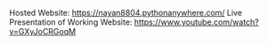 Hosted Website: https://nayan8804.pythonanywhere.com/
Live Presentation of Working Website: https://www.youtube.com/watch?v=GXyJoCRGoqM
